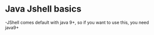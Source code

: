 # Java Jshell basics
-JShell comes default with java 9+, so if you want to use this, you need java9+